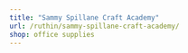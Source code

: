 ```yaml
---
title: "Sammy Spillane Craft Academy"
url: /ruthin/sammy-spillane-craft-academy/
shop: office supplies
---
```

